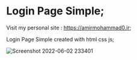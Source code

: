 # Login Page Simple;

Visit my personal site : https://amirmohammad0.ir;

Login Page Simple created with html css js;

![Screenshot 2022-06-02 233401](https://user-images.githubusercontent.com/74311184/171717304-c17fe71d-9f1f-4a06-b9ad-2941f6efe639.png)
